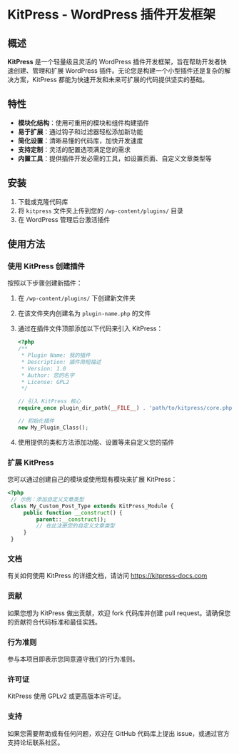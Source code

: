 # KitPress - WordPress 插件开发框架

## 概述

**KitPress** 是一个轻量级且灵活的 WordPress 插件开发框架，旨在帮助开发者快速创建、管理和扩展 WordPress 插件。无论您是构建一个小型插件还是复杂的解决方案，KitPress 都能为快速开发和未来可扩展的代码提供坚实的基础。

## 特性

- **模块化结构**：使用可重用的模块和组件构建插件
- **易于扩展**：通过钩子和过滤器轻松添加新功能
- **简化设置**：清晰易懂的代码库，加快开发速度
- **支持定制**：灵活的配置选项满足您的需求
- **内置工具**：提供插件开发必需的工具，如设置页面、自定义文章类型等

## 安装

1. 下载或克隆代码库
2. 将 `kitpress` 文件夹上传到您的 `/wp-content/plugins/` 目录
3. 在 WordPress 管理后台激活插件

## 使用方法

### 使用 KitPress 创建插件

按照以下步骤创建新插件：

1. 在 `/wp-content/plugins/` 下创建新文件夹
2. 在该文件夹内创建名为 `plugin-name.php` 的文件
3. 通过在插件文件顶部添加以下代码来引入 KitPress：

   ```php
   <?php
   /**
    * Plugin Name: 我的插件
    * Description: 插件简短描述
    * Version: 1.0
    * Author: 您的名字
    * License: GPL2
    */

   // 引入 KitPress 核心
   require_once plugin_dir_path(__FILE__) . 'path/to/kitpress/core.php';

   // 初始化插件
   new My_Plugin_Class();
   ```

4. 使用提供的类和方法添加功能、设置等来自定义您的插件

### 扩展 KitPress
您可以通过创建自己的模块或使用现有模块来扩展 KitPress：

   ```php
   <?php
    // 示例：添加自定义文章类型
    class My_Custom_Post_Type extends KitPress_Module {
        public function __construct() {
            parent::__construct();
            // 在此注册您的自定义文章类型
        }
    }
   ```

### 文档
有关如何使用 KitPress 的详细文档，请访问 https://kitpress-docs.com

### 贡献
如果您想为 KitPress 做出贡献，欢迎 fork 代码库并创建 pull request。请确保您的贡献符合代码标准和最佳实践。

### 行为准则
参与本项目即表示您同意遵守我们的行为准则。

### 许可证
KitPress 使用 GPLv2 或更高版本许可证。

### 支持
如果您需要帮助或有任何问题，欢迎在 GitHub 代码库上提出 issue，或通过官方支持论坛联系社区。